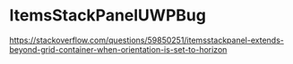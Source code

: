 # ItemsStackPanelUWPBug
https://stackoverflow.com/questions/59850251/itemsstackpanel-extends-beyond-grid-container-when-orientation-is-set-to-horizon
